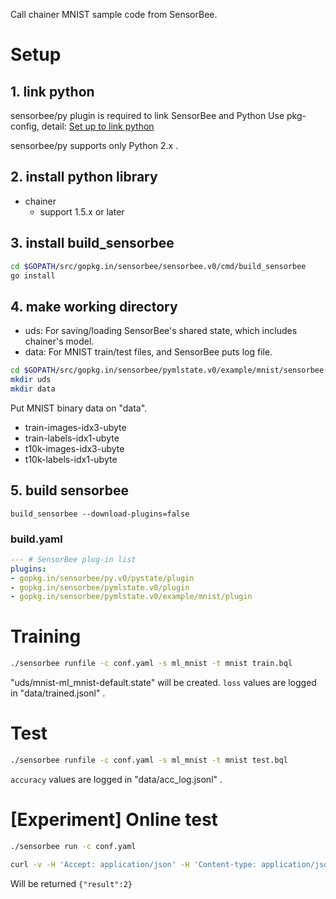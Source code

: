 Call chainer MNIST sample code from SensorBee.

# Setup

## 1. link python

sensorbee/py plugin is required to link SensorBee and Python Use pkg-config, detail:  [Set up to link python](https://github.com/sensorbee/py#set-up-to-link-python)

sensorbee/py supports only Python 2.x .

## 2. install python library

* chainer
    * support 1.5.x or later

## 3. install build_sensorbee

```bash
cd $GOPATH/src/gopkg.in/sensorbee/sensorbee.v0/cmd/build_sensorbee
go install
```

## 4. make working directory

* uds: For saving/loading SensorBee's shared state, which includes chainer's model.
* data: For MNIST train/test files, and SensorBee puts log file.

```bash
cd $GOPATH/src/gopkg.in/sensorbee/pymlstate.v0/example/mnist/sensorbee
mkdir uds
mkdir data
```

Put MNIST binary data on "data".

* train-images-idx3-ubyte
* train-labels-idx1-ubyte
* t10k-images-idx3-ubyte
* t10k-labels-idx1-ubyte

## 5. build sensorbee

```
build_sensorbee --download-plugins=false
```

### build.yaml

```yaml
--- # SensorBee plug-in list
plugins:
- gopkg.in/sensorbee/py.v0/pystate/plugin
- gopkg.in/sensorbee/pymlstate.v0/plugin
- gopkg.in/sensorbee/pymlstate.v0/example/mnist/plugin
```

# Training

```bash
./sensorbee runfile -c conf.yaml -s ml_mnist -t mnist train.bql
```

"uds/mnist-ml_mnist-default.state" will be created. `loss` values are logged in "data/trained.jsonl" .

# Test

```bash
./sensorbee runfile -c conf.yaml -s ml_mnist -t mnist test.bql
```

`accuracy` values are logged in "data/acc_log.jsonl" .

# [Experiment] Online test

```bash
./sensorbee run -c conf.yaml
```

```bash
curl -v -H 'Accept: application/json' -H 'Content-type: application/json' -X POST -d '{"queries":"EVAL pymlstate_predict(\"ml_mnist\", [0,0,0,0,0,0,0,0,0,0,0,0,0,0,0,0,0,0,0,0,0,0,0,0,0,0,0,0,0,0,0,0,0,0,0,0,0,0,0,0,0,0,0,0,0,0,0,0,0,0,0,0,0,0,0,0,0,0,0,0,0,0,0,0,0,0,0,0,0,0,0,0,0,0,0,0,0,0,0,0,0,0,0,0,0,0,0,0,0,0,0,0,0,0,0,0,0,1,1,1,1,1,0,0,0,0,0,0,0,0,0,0,0,0,0,0,0,0,0,0,0,0,0.7490196078431373,1,1,0.18823529411764706,0,0,0,0.4980392156862745,1,0.25098039215686274,0,0,0,0,0,0,0,0,0,0,0,0,0,0,0,0,0,1,1,0,0,0,0,0,0,0,0,1,0,0,0,0,0,0,0,0,0,0,0,0,0,0,0,0,0.5019607843137255,1,0,0,0,0,0,0,0,0,0,0,1,0,0,0,0,0,0,0,0,0,0,0,0,0,0,0,0,0,0,0,0,0,0,0,0,0,0,0,1,1,0,0,0,0,0,0,0,0,0,0,0,0,0,0,0,0,0,0,0,0,0,0,0,0,0,0,0,1,0,0,0,0,0,0,0,0,0,0,0,0,0,0,0,0,0,0,0,0,0,0,0,0,0,0,0,1,0,0,0,0,0,0,0,0,0,0,0,0,0,0,0,0,0,0,0,0,0,0,0,0,0,0,0,1,0,0,0,0,0,0,0,0,0,0,0,0,0,0,0,0,0,0,0,0,0,0,0,0,0,0,1,0.25098039215686274,0,0,0,0,0,0,0,0,0,0,0,0,0,0,0,0,0,0,0,0,0,0,0,0,0,1,1,0,0,0,0,0,0,0,0,0,0,0,0,0,0,0,0,0,0,0,0,0,0,0,0,0,1,0.7490196078431373,0,0,0,0,0,0,0,0,0,0,0,0,0,0,0,0,0,0,0,0,0,0,0,0,0.7490196078431373,1,0,0,0,0,0,0,0,0,0,0,0,0,0,0,0,0,0,0,0,0,0,0,0,0,0,1,1,0,0,0,0,0,0,0,0,0,0,0,0,0,0,0,0,0,0,0,0,0,0,0,0,0,1,0.996078431372549,0,0,0,0,0,0,0,0,0,0,0,0,0,0,0,0,0,0,0,0,0,0,0,0,0.7411764705882353,1,1,0,0,0,0,0,0,0,0,0,0,0,0,0,0,0,0,0,0,0,0,0,0,0,0.7490196078431373,1,1,0,0,0,0,0,0,0,0,0,0,0,0,0,0,0,0,0,0,0,0,0,0,0,0,1,1,0,0,0,0,0,0,0,0,0,0,0,0,0,0,0,0,0,0,0,0,0,0,0,0.3333333333333333,1,1,0.25098039215686274,0,0,0,0,0,0,0,0,0,0,0,0,0,0,0,0,0,0,0,0,0,0,0,1,1,0,0,0,0,0,0,0,0,0,0,0,0,0,0,0,0,0,0,0,0,0,0,0,0,0,0,1,0.5019607843137255,0,0,0,0,0,0,0,0,0,0,0,0,0,0,0,0,0,0,0,0,0,0,0,0,0,0,0.4980392156862745,0.996078431372549,1,1,1,1,1,0.5019607843137255,1,1,1,1,1,1,1,1,1,1,0,0,0,0,0,0,0,0,0,0,0,0,0,0,0,0,0.4745098039215686,0.5019607843137255,0.3215686274509804,0,0,0,0,0,0,0,0,0.48627450980392156,0,0,0,0,0,0,0,0,0,0,0,0,0,0,0,0,0,0,0,0,0,0,0,0,0,0,0,0,0,0,0,0,0,0,0,0,0,0,0,0,0,0,0,0,0,0,0,0,0,0,0,0,0,0,0,0,0,0,0,0,0,0,0,0,0,0,0,0,0,0,0,0,0,0,0,0,0,0,0,0,0,0,0,0,0,0,0,0,0]);"}' http://localhost:15601/api/v1/topologies/mnist/queries
```

Will be returned `{"result":2}`
